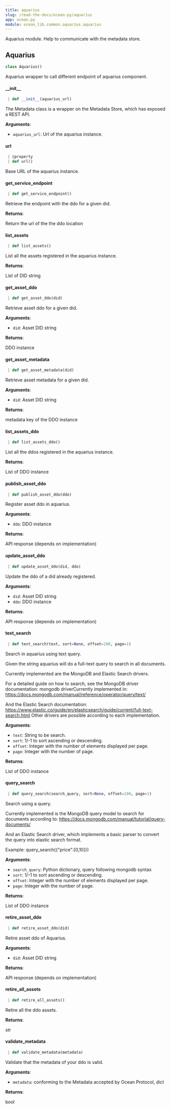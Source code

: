 ```yaml
---
title: aquarius
slug: /read-the-docs/ocean-py/aquarius
app: ocean.py
module: ocean_lib.common.aquarius.aquarius
---
```

Aquarius module.
Help to communicate with the metadata store.

## Aquarius

```python
class Aquarius()
```

Aquarius wrapper to call different endpoint of aquarius component.

#### \_\_init\_\_

```python
 | def __init__(aquarius_url)
```

The Metadata class is a wrapper on the Metadata Store, which has exposed a REST API.

**Arguments**:

- `aquarius_url`: Url of the aquarius instance.

#### url

```python
 | @property
 | def url()
```

Base URL of the aquarius instance.

#### get\_service\_endpoint

```python
 | def get_service_endpoint()
```

Retrieve the endpoint with the ddo for a given did.

**Returns**:

Return the url of the the ddo location

#### list\_assets

```python
 | def list_assets()
```

List all the assets registered in the aquarius instance.

**Returns**:

List of DID string

#### get\_asset\_ddo

```python
 | def get_asset_ddo(did)
```

Retrieve asset ddo for a given did.

**Arguments**:

- `did`: Asset DID string

**Returns**:

DDO instance

#### get\_asset\_metadata

```python
 | def get_asset_metadata(did)
```

Retrieve asset metadata for a given did.

**Arguments**:

- `did`: Asset DID string

**Returns**:

metadata key of the DDO instance

#### list\_assets\_ddo

```python
 | def list_assets_ddo()
```

List all the ddos registered in the aquarius instance.

**Returns**:

List of DDO instance

#### publish\_asset\_ddo

```python
 | def publish_asset_ddo(ddo)
```

Register asset ddo in aquarius.

**Arguments**:

- `ddo`: DDO instance

**Returns**:

API response (depends on implementation)

#### update\_asset\_ddo

```python
 | def update_asset_ddo(did, ddo)
```

Update the ddo of a did already registered.

**Arguments**:

- `did`: Asset DID string
- `ddo`: DDO instance

**Returns**:

API response (depends on implementation)

#### text\_search

```python
 | def text_search(text, sort=None, offset=100, page=1)
```

Search in aquarius using text query.

Given the string aquarius will do a full-text query to search in all documents.

Currently implemented are the MongoDB and Elastic Search drivers.

For a detailed guide on how to search, see the MongoDB driver documentation:
mongodb driverCurrently implemented in:
https://docs.mongodb.com/manual/reference/operator/query/text/

And the Elastic Search documentation:
https://www.elastic.co/guide/en/elasticsearch/guide/current/full-text-search.html
Other drivers are possible according to each implementation.

**Arguments**:

- `text`: String to be search.
- `sort`: 1/-1 to sort ascending or descending.
- `offset`: Integer with the number of elements displayed per page.
- `page`: Integer with the number of page.

**Returns**:

List of DDO instance

#### query\_search

```python
 | def query_search(search_query, sort=None, offset=100, page=1)
```

Search using a query.

Currently implemented is the MongoDB query model to search for documents according to:
https://docs.mongodb.com/manual/tutorial/query-documents/

And an Elastic Search driver, which implements a basic parser to convert the query into
elastic search format.

Example: query_search({"price":[0,10]})

**Arguments**:

- `search_query`: Python dictionary, query following mongodb syntax
- `sort`: 1/-1 to sort ascending or descending.
- `offset`: Integer with the number of elements displayed per page.
- `page`: Integer with the number of page.

**Returns**:

List of DDO instance

#### retire\_asset\_ddo

```python
 | def retire_asset_ddo(did)
```

Retire asset ddo of Aquarius.

**Arguments**:

- `did`: Asset DID string

**Returns**:

API response (depends on implementation)

#### retire\_all\_assets

```python
 | def retire_all_assets()
```

Retire all the ddo assets.

**Returns**:

str

#### validate\_metadata

```python
 | def validate_metadata(metadata)
```

Validate that the metadata of your ddo is valid.

**Arguments**:

- `metadata`: conforming to the Metadata accepted by Ocean Protocol, dict

**Returns**:

bool

